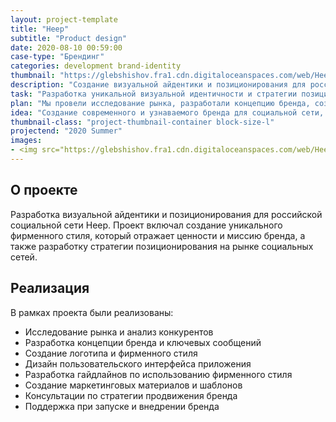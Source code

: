 ```yaml
---
layout: project-template
title: "Heep"
subtitle: "Product design"
date: 2020-08-10 00:59:00
case-type: "Брендинг"
categories: development brand-identity
thumbnail: "https://glebshishov.fra1.cdn.digitaloceanspaces.com/web/Heep/Heep-thumbnail.png"
description: "Создание визуальной айдентики и позиционирования для российской социальной сети Heep."
task: "Разработка уникальной визуальной идентичности и стратегии позиционирования для новой российской социальной сети."
plan: "Мы провели исследование рынка, разработали концепцию бренда, создали визуальную айдентику и подготовили гайдлайны по использованию фирменного стиля."
idea: "Создание современного и узнаваемого бренда для социальной сети, который будет выделяться на фоне конкурентов и привлекать целевую аудиторию."
thumbnail-class: "project-thumbnail-container block-size-l"
projectend: "2020 Summer"
images:
- <img src="https://glebshishov.fra1.cdn.digitaloceanspaces.com/web/Heep/Heep-app-1.jpg" class="project-img-parameters img-size-full" alt="Heep-1">
---
```


## О проекте

Разработка визуальной айдентики и позиционирования для российской социальной сети Heep. Проект включал создание уникального фирменного стиля, который отражает ценности и миссию бренда, а также разработку стратегии позиционирования на рынке социальных сетей.

## Реализация

В рамках проекта были реализованы:
- Исследование рынка и анализ конкурентов
- Разработка концепции бренда и ключевых сообщений
- Создание логотипа и фирменного стиля
- Дизайн пользовательского интерфейса приложения
- Разработка гайдлайнов по использованию фирменного стиля
- Создание маркетинговых материалов и шаблонов
- Консультации по стратегии продвижения бренда
- Поддержка при запуске и внедрении бренда
